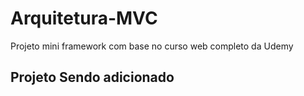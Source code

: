 # Arquitetura-MVC
Projeto mini framework com base no curso web completo da Udemy
## Projeto Sendo adicionado
